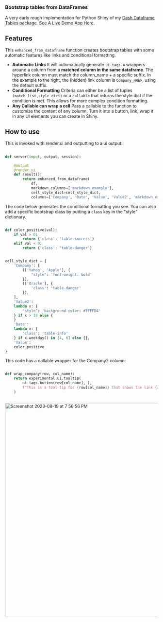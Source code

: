 ### Bootstrap tables from DataFrames

A very early rough implementation for Python Shiny of my [Dash Dataframe Tables package](https://github.com/astrowonk/dash_dataframe_table). [See A Live Demo App Here.](https://marcoshuerta.com/shiny/shiny_tables/)

## Features

This `enhanced_from_dataframe` function creates bootstrap tables with some automatic features like links and conditional formatting.

* **Automatic Links** It will automatically generate `ui.tags.A` wrappers around a column from a __matched column in the same dataframe__.  The hyperlink column must match the column_name + a specific suffix. In the example to the right, the (hidden) link column is `Company_HREF`, using the default suffix.
* **Conditional Formatting** Criteria can either be a list of tuples `(match_list,style_dict)` or a `callable` that returns the style dict if the condition is met. This allows for more complex condition formatting.
* **Any Callable can wrap a cell** Pass a callable to the function to customize the content of any column. Turn it into a button, link, wrap it in any UI elements you can create in Shiny.

## How to use
This is invoked with render.ui and outputting to a ui output:

```python
        
def server(input, output, session):

    @output
    @render.ui
    def result():
        return enhanced_from_dataframe(
            df,
            markdown_columns=['markdown_example'],
            cell_style_dict=cell_style_dict,
            columns=['Company', 'Date', 'Value', 'Value2', 'markdown_example'])


```


The code below generates the conditional formatting you see. You can also add a specific bootstrap class by putting a `class` key in the "style" dictionary.

```python

def color_positive(val):
    if val > 0:
        return {'class': 'table-success'}
    elif val < 0:
        return {'class': "table-danger"}


cell_style_dict = {
    'Company': [
        (['Yahoo', 'Apple'], {
            "style": 'font-weight: bold'
        }),
        (['Oracle'], {
            'class': 'table-danger'
        }),
    ],
    'Value2':
    lambda x: {
        "style": 'background-color: #7FFFD4'
    } if x > 10 else {
    }
    'Date':
    lambda x: {
        'class': 'table-info'
    } if x.weekday() in [4, 6] else {},
    'Value':
    color_positive
}
```

This code has a callable wrapper for the Company2 column:

```python

def wrap_company(row, col_name):
    return experimental.ui.tooltip(
        ui.tags.button(row[col_name], ),
        f"This is a tool tip for {row[col_name]} that shows the link {row['Company_HREF']}"
    )



```


<img width="704" alt="Screenshot 2023-08-19 at 7 56 56 PM" src="https://github.com/astrowonk/shiny_tables/assets/13702392/1beb0669-4d65-4640-aa27-ede19a2f4d44">

